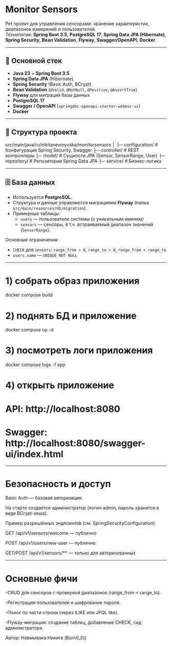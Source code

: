 # Monitor Sensors

Pet проект для управления сенсорами: хранение характеристик, диапазонов измерений и пользователей.  
Технологии: **Spring Boot 3.5**, **PostgreSQL 17**, **Spring Data JPA (Hibernate)**, **Spring Security**, **Bean Validation**, **Flyway**, **Swagger/OpenAPI**, **Docker**.

---

## 🚀 Основной стек
- **Java 23** + **Spring Boot 3.5**
- **Spring Data JPA** (Hibernate)
- **Spring Security** (Basic Auth, BCrypt)
- **Bean Validation** (`@Valid`, `@NotNull`, `@Positive`, `@AssertTrue`)
- **Flyway** для миграций базы данных
- **PostgreSQL 17**
- **Swagger / OpenAPI** (`springdoc-openapi-starter-webmvc-ui`)
- **Docker**

---

## 📂 Структура проекта
src/main/java/ru/nikitanevmyvaka/monitorsensors
│
├─ configuration/ # Конфигурация Spring Security, Swagger
├─ controller/ # REST контроллеры
├─ model/ # Сущности JPA (Sensor, SensorRange, User)
├─ repository/ # Репозитории Spring Data JPA
├─ service/ # Бизнес-логика

---

## 🗄️ База данных
- Используется **PostgreSQL**.  
- Структура и данные управляются миграциями **Flyway** (папка `src/main/resources/db/migration`).
- Примерные таблицы:
  - `users` — пользователи системы (с уникальным именем)
  - `sensors` — сенсоры, в т.ч. встраиваемый диапазон значений (`SensorRange`).

Основные ограничения:
- `CHECK` для `sensors`: `range_from > 0`, `range_to > 0`, `range_from < range_to`
- `users.name` — `UNIQUE NOT NULL`

---

# 1) собрать образ приложения
docker compose build

# 2) поднять БД и приложение
docker compose up -d

# 3) посмотреть логи приложения
docker compose logs -f app

# 4) открыть приложение
# API:       http://localhost:8080
# Swagger:   http://localhost:8080/swagger-ui/index.html

---

# Безопасность и доступ

Basic Auth — базовая авторизация.

На старте создаётся администратор (логин admin, пароль хранится в виде BCrypt-хеша).

Пример разрешённых эндпоинтов (см. SpringSecurityConfiguration):

GET /api/v1/sensors/welcome — публично

POST /api/v1/users/new-user — публично

GET/POST /api/v1/sensors/** — только для авторизованных

---


# Основные фичи

-CRUD для сенсоров c проверкой диапазонов (range_from < range_to).

-Регистрация пользователей и шифрование пароля.

-Поиск по части строки (через ILIKE или JPQL like).

-Flyway-миграции: создание таблиц, добавление CHECK, сид администратора.

Автор: Невмывака Никита (Burn0_0))
